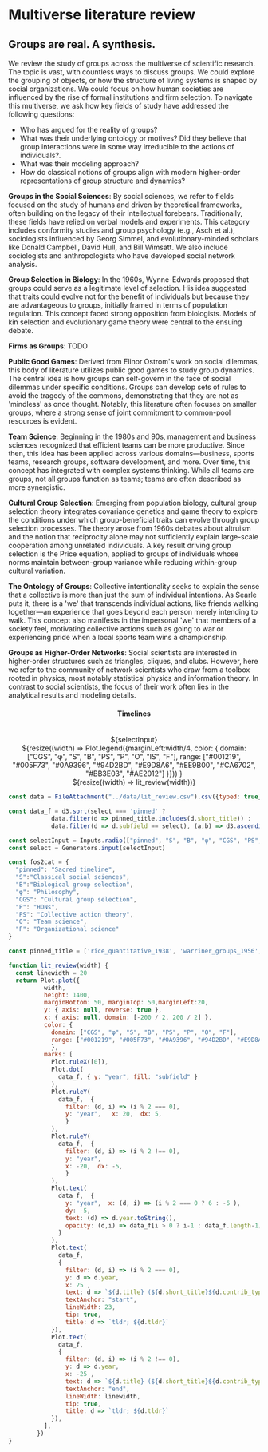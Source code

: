 # Multiverse literature review

## Groups are real. A synthesis.

We review the study of groups across the multiverse of scientific research. The topic is vast, with countless ways to discuss groups. We could explore the grouping of objects, or how the structure of living systems is shaped by social organizations. We could focus on how human societies are influenced by the rise of formal institutions and firm selection. To navigate this multiverse, we ask how key fields of study have addressed the following questions:

<div class="tldr">
  <ul>
      <li>Who has argued for the reality of groups?</li>
      <li>What was their underlying ontology or motives? Did they believe that group interactions were in some way irreducible to the actions of individuals?.</li>
      <li>What was their modeling approach?</li>
      <li>How do classical notions of groups align with modern higher-order representations of group structure and dynamics?</li>
  </ul>
</div>

<div class="grid grid-cols-2">
  <div>

  **Groups in the Social Sciences**: By social sciences, we refer to fields focused on the study of humans and driven by theoretical frameworks, often building on the legacy of their intellectual forebears. Traditionally, these fields have relied on verbal models and experiments. This category includes conformity studies and group psychology (e.g., Asch et al.), sociologists influenced by Georg Simmel, and evolutionary-minded scholars like Donald Campbell, David Hull, and Bill Wimsatt. We also include sociologists and anthropologists who have developed social network analysis.

  **Group Selection in Biology**: In the 1960s, Wynne-Edwards proposed that groups could serve as a legitimate level of selection. His idea suggested that traits could evolve not for the benefit of individuals but because they are advantageous to groups, initially framed in terms of population regulation. This concept faced strong opposition from biologists. Models of kin selection and evolutionary game theory were central to the ensuing debate.

  **Firms as Groups**: TODO

  **Public Good Games**: Derived from Elinor Ostrom's work on social dilemmas, this body of literature utilizes public good games to study group dynamics. The central idea is how groups can self-govern in the face of social dilemmas under specific conditions. Groups can develop sets of rules to avoid the tragedy of the commons, demonstrating that they are not as 'mindless' as once thought. Notably, this literature often focuses on smaller groups, where a strong sense of joint commitment to common-pool resources is evident.

  **Team Science**: Beginning in the 1980s and 90s, management and business sciences recognized that efficient teams can be more productive. Since then, this idea has been applied across various domains—business, sports teams, research groups, software development, and more. Over time, this concept has integrated with complex systems thinking. While all teams are groups, not all groups function as teams; teams are often described as more synergistic.

  **Cultural Group Selection**: Emerging from population biology, cultural group selection theory integrates covariance genetics and game theory to explore the conditions under which group-beneficial traits can evolve through group selection processes. The theory arose from 1960s debates about altruism and the notion that reciprocity alone may not sufficiently explain large-scale cooperation among unrelated individuals. A key result driving group selection is the Price equation, applied to groups of individuals whose norms maintain between-group variance while reducing within-group cultural variation.

  **The Ontology of Groups**: Collective intentionality seeks to explain the sense that a collective is more than just the sum of individual intentions. As Searle puts it, there is a 'we' that transcends individual actions, like friends walking together—an experience that goes beyond each person merely intending to walk. This concept also manifests in the impersonal 'we' that members of a society feel, motivating collective actions such as going to war or experiencing pride when a local sports team wins a championship.

  **Groups as Higher-Order Networks**: Social scientists are interested in higher-order structures such as triangles, cliques, and clubs. However, here we refer to the community of network scientists who draw from a toolbox rooted in physics, most notably statistical physics and information theory. In contrast to social scientists, the focus of their work often lies in the analytical results and modeling details.
  
  </div>
  <div>
    <center>
    <h4>Timelines</h4>
    <br>
    <div>${selectInput}</div>
    <div>${resize((width) => Plot.legend({marginLeft:width/4, color: {
      domain: ["CGS", "φ", "S", "B", "PS", "P", "O", "IS", "F"], 
      range: ["#001219", "#005F73", "#0A9396", "#94D2BD", "#E9D8A6", "#EE9B00", "#CA6702", "#BB3E03", "#AE2012"]
      }}))
    }</div>
    <div>${resize((width) => lit_review(width))}
    </div>
  </div>
  </center>
  </div>
</div>





```js
const data = FileAttachment("../data/lit_review.csv").csv({typed: true});
```

```js
const data_f = d3.sort(select === 'pinned' ? 
            data.filter(d => pinned_title.includes(d.short_title)) : 
            data.filter(d => d.subfield == select), (a,b) => d3.ascending(a.year, b.year))
```

```js
const selectInput = Inputs.radio(["pinned", "S", "B", "φ", "CGS", "PS", "P", "O", "F"], {value: "pinned", format: x => fos2cat[x] })
const select = Generators.input(selectInput)
```

```js
const fos2cat = {
  "pinned": "Sacred timeline", 
  "S":"Classical social sciences", 
  "B":"Biological group selection", 
  "φ": "Philosophy", 
  "CGS": "Cultural group selection", 
  "P": "HONs", 
  "PS": "Collective action theory",
  "O": "Team science",
  "F": "Organizational science"
}

const pinned_title = ['rice_quantitative_1938', 'warriner_groups_1956', 'campbell_common_1958', 'wynne-edwards_animal_1962', 'neal_duality_2023',   'smith_group_1976', 'okasha_why_2001', 'sterelny_return_1996', 'breiger_duality_1974', 'boyd_culture_1985' , 'ostrom_covenants_1992', 'gilbert_rationality_2006', 'smaldino_cultural_2014' ,'french_collective_1984', 'battiston_physics_2021']
```

```js
function lit_review(width) {
  const linewidth = 20
  return Plot.plot({
          width,
          height: 1400,
          marginBottom: 50, marginTop: 50,marginLeft:20,
          y: { axis: null, reverse: true },
          x: { axis: null, domain: [-200 / 2, 200 / 2] },
          color: {
            domain: ["CGS", "φ", "S", "B", "PS", "P", "O", "F"], 
            range: ["#001219", "#005F73", "#0A9396", "#94D2BD", "#E9D8A6", "#EE9B00", "#CA6702", "#BB3E03"]
            },
          marks: [
            Plot.ruleX([0]),
            Plot.dot(
              data_f, { y: "year", fill: "subfield" }
            ),
            Plot.ruleY(
              data_f,  { 
                filter: (d, i) => (i % 2 === 0), 
                y: "year",   x: 20,  dx: 5,
                }
            ),
            Plot.ruleY(
              data_f,  { 
                filter: (d, i) => (i % 2 !== 0), 
                y: "year",  
                x: -20,  dx: -5,
                }
            ),
            Plot.text(
              data_f,  { 
                y: "year",  x: (d, i) => (i % 2 === 0 ? 6 : -6 ), 
                dy: -5,
                text: (d) => d.year.toString(),
                opacity: (d,i) => data_f[i > 0 ? i-1 : data_f.length-1].year === data_f[i].year ? 0 : 1
              }
            ),
            Plot.text(
              data_f, 
              {
                filter: (d, i) => (i % 2 === 0),
                y: d => d.year, 
                x: 25 , 
                text: d => `${d.title} (${d.short_title}${d.contrib_type})`, 
                textAnchor: "start",
                lineWidth: 23, 
                tip: true,
                title: d => `tldr; ${d.tldr}`
            }),
            Plot.text(
              data_f, 
              {
                filter: (d, i) => (i % 2 !== 0),
                y: d => d.year, 
                x: -25 , 
                text: d => `${d.title} (${d.short_title}${d.contrib_type})`, 
                textAnchor: "end",
                lineWidth: linewidth, 
                tip: true,
                title: d => `tldr; ${d.tldr}`
            }),
          ],
        })
}
```


<!-- STYLING -->

<style type="text/css">
    
    .margin-note {
        margin: 20px;
        float: right;  /* Align the image to the right */
    }

    p.small {
      font-variant: small-caps;
    }

    div.ridge {
      border-style: groove;
      border-width: 1px;
      padding: 20px;
      width: 75%;
      margin-left: 20px;
    }

    .highlight-red {
        color:  #dc143c;          /* Change the color to red */
        text-decoration: underline; /* Underline the text */
    }
    .highlight-blue {
        color: #1e90ff;          /* Change the color to red */
        text-decoration: underline; /* Underline the text */
    }
    .highlight-green {
        color: #32cd32;          /* Change the color to red */
        text-decoration: underline; /* Underline the text */
    }
    .highlight-purple {
        color: #9370db;          /* Change the color to red */
        text-decoration: underline; /* Underline the text */
    }
    .highlight-coral {
        color: #ff7f50;          /* Change the color to red */
        text-decoration: underline; /* Underline the text */
    }

  .crop {
    border-radius: 8px;
    margin: 1rem;
    max-width: calc(50% - 2rem);
    box-shadow: 0 0 0 0.75px rgba(128, 128, 128, 0.2), 0 6px 12px 6px rgba(0, 0, 0, 0.4);
    aspect-ratio: 3024 / 1888;
    object-fit: cover;
    object-position: 0 100%;
  }

  .wbr::before {
    content: "\200b";
  }

  .wide {
    max-width: 960px;
  }

  figcaption code {
    font-size: 90%; /* TODO move to global.css */
  }

  @import url('https://fonts.googleapis.com/css2?family=Lato&display=swap');

</style>

  <!-- ul {
        list-style-type: disc;
        padding-left: 0px;
    }

  /* Style for the task list */
  .task-list {
        list-style-type: none;
        padding: 10;
    }

  .task-list li {
        margin-bottom: 10px;
        padding: 5px 10px;
        background-color:  #F5F5F5;
        border: 0.01px solid #ccc;
    }

  /* Style for the checkbox */
  .task-list input[type="checkbox"] {
        margin-right: 10px;
    } -->

